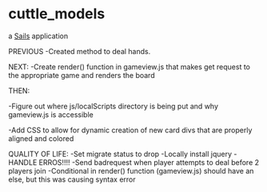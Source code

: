 # cuttle_models

a [Sails](http://sailsjs.org) application

PREVIOUS
-Created method to deal hands.

NEXT:
-Create render() function in gameview.js that makes get request to the appropriate game and renders the board

THEN:

-Figure out where js/localScripts directory is being put and why gameview.js is accessible

-Add CSS to allow for dynamic creation of new card divs that are properly aligned and colored

QUALITY OF LIFE:
-Set migrate status to drop
-Locally install jquery
-HANDLE ERROS!!!!
	-Send badrequest when player attempts to deal before 2 players join
	-Conditional in render() function (gameview.js) should have an else, but this was causing syntax error